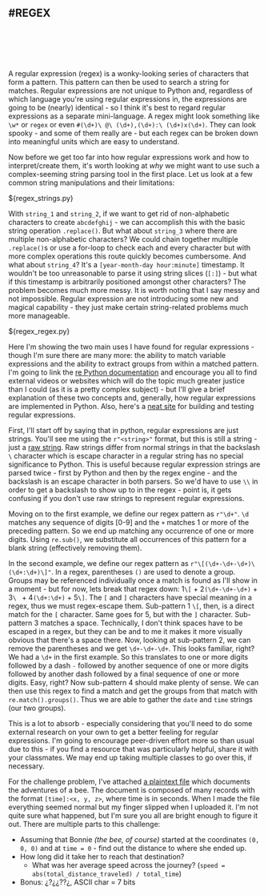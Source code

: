 #REGEX
---
<br>
<br>
<br>
<br>

A regular expression (regex) is a wonky-looking series of characters that form a pattern. This pattern can then be used to search a string for matches. Regular expressions are not unique to Python and, regardless of which language you're using regular expressions in, the expressions are going to be (nearly) identical - so I think it's best to regard regular expressions as a separate mini-language. A regex might look something like `\w*` or `regex` or even `#(\d+)\ @\ (\d+),(\d+):\ (\d+)x(\d+)`. They can look spooky - and some of them really are - but each regex can be broken down into meaningful units which are easy to understand.

Now before we get too far into how regular expressions work and how to interpret/create them, it's worth looking at *why* we might want to use such a complex-seeming string parsing tool in the first place. Let us look at a few common string manipulations and their limitations:

${regex_strings.py}

With `string_1` and `string_2`, if we want to get rid of non-alphabetic characters to create `abcdefghij` - we can accomplish this with the basic string operation `.replace()`. But what about `string_3` where there are multiple non-alphabetic characters? We could chain together multiple `.replace()`s or use a for-loop to check each and every character but with more complex operations this route quickly becomes cumbersome. And what about `string_4`? It's a `[year-month-day hour:minute]` timestamp. It wouldn't be too unreasonable to parse it using string slices (`[:]`) - but what if this timestamp is arbitrarily positioned amongst other characters? The problem becomes much more messy. It is worth noting that I say messy and not impossible. Regular expression are not introducing some new and magical capability - they just make certain string-related problems much more manageable.

${regex_regex.py}

Here I'm showing the two main uses I have found for regular expressions - though I'm sure there are many more: the ability to match variable expressions and the ability to extract groups from within a matched pattern. I'm going to link the [re Python documentation](https://docs.python.org/3/library/re.html) and encourage you all to find external videos or websites which will do the topic much greater justice than I could (as it is a pretty complex subject) - but I'll give a brief explanation of these two concepts and, generally, how regular expressions are implemented in Python. Also, here's a [neat site](https://regex101.com/) for building and testing regular expressions.

First, I'll start off by saying that in python, regular expressions are just strings. You'll see me using the `r"<string>"` format, but this is still a string - just a [raw string](https://docs.python.org/3.7/reference/lexical_analysis.html#string-and-bytes-literals). Raw strings differ from normal strings in that the backslash `\` character which is escape character in a regular string has no special significance to Python. This is useful because regular expression strings are parsed twice - first by Python and then by the regex engine - and the backslash is an escape character in both parsers. So we'd have to use `\\` in order to get a backslash to show up to in the regex - point is, it gets confusing if you don't use raw strings to represent regular expressions.

Moving on to the first example, we define our regex pattern as `r"\d+"`. `\d` matches any sequence of digits [0-9] and the `+` matches 1 or more of the preceding pattern. So we end up matching any occurrence of one or more digits. Using `re.sub()`, we substitute all occurrences of this pattern for a blank string (effectively removing them).

In the second example, we define our regex pattern as `r"\[(\d+-\d+-\d+)\ (\d+:\d+)\]"`. In a regex, parentheses `()` are used to denote a group. Groups may be referenced individually once a match is found as I'll show in a moment - but for now, lets break that regex down: 1`\[` + 2`(\d+-\d+-\d+)` + 3`\ ` + 4`(\d+:\d+)` + 5`\]`. The `[` and `]` characters have special meaning in a regex, thus we must regex-escape them. Sub-pattern 1 `\[`, then, is a direct match for the `[` character. Same goes for 5, but with the `]` character. Sub-pattern 3 matches a space. Technically, I don't think spaces have to be escaped in a regex, but they can be and to me it makes it more visually obvious that there's a space there. Now, looking at sub-pattern 2, we can remove the parentheses and we get `\d+-\d+-\d+`. This looks familiar, right? We had a `\d+` in the first example. So this translates to one or more digits followed by a dash `-` followed by another sequence of one or more digits followed by another dash followed by a final sequence of one or more digits. Easy, right? Now sub-pattern 4 should make plenty of sense. We can then use this regex to find a match and get the groups from that match with `re.match().groups()`. Thus we are able to gather the `date` and `time` strings (our two groups).

This is a lot to absorb - especially considering that you'll need to do some external research on your own to get a better feeling for regular expressions. I'm going to encourage peer-driven effort more so than usual due to this - if you find a resource that was particularly helpful, share it with your classmates. We may end up taking multiple classes to go over this, if necessary.

For the challenge problem, I've attached <a href="./assets/bonnie.txt" download>a plaintext file</a> which documents the adventures of a bee. The document is composed of many records with the format `[time]:<x, y, z>`, where time is in seconds. When I made the file everything seemed normal but my finger slipped when I uploaded it. I'm not quite sure what happened, but I'm sure you all are bright enough to figure it out. There are multiple parts to this challenge:

- Assuming that Bonnie *(the bee, of course)* started at the coordinates `(0, 0, 0)` and at `time = 0` - find out the distance to where she ended up.
- How long did it take her to reach that destination?  
	- What was her average speed across the journey? (`speed = abs(total_distance_traveled) / total_time`)
- Bonus: ¿?¿¿??¿,   ASCII char = 7 bits


<div class='footer'></div>